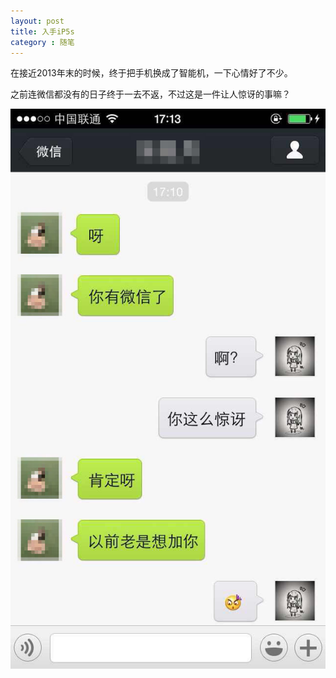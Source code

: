 ```yaml
---
layout: post
title: 入手iP5s
category : 随笔
---
```

在接近2013年末的时候，终于把手机换成了智能机，一下心情好了不少。

之前连微信都没有的日子终于一去不返，不过这是一件让人惊讶的事嘛？

![某截图](/assets/img/ip5_wechat.jpg)
